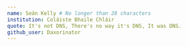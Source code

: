 ```yaml
---
name: Seán Kelly # No longer than 28 characters
institution: Coláiste Bhaile Chláir
quote: It's not DNS, There's no way it's DNS, It was DNS.
github_user: Daxorinator
---
```


